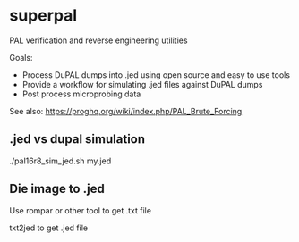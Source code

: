 # superpal
PAL verification and reverse engineering utilities

Goals:
  * Process DuPAL dumps into .jed using open source and easy to use tools
  * Provide a workflow for simulating .jed files against DuPAL dumps
  * Post process microprobing data

See also: https://proghq.org/wiki/index.php/PAL_Brute_Forcing


## .jed vs dupal simulation

./pal16r8_sim_jed.sh my.jed

## Die image to .jed

Use rompar or other tool to get .txt file

txt2jed to get .jed file
